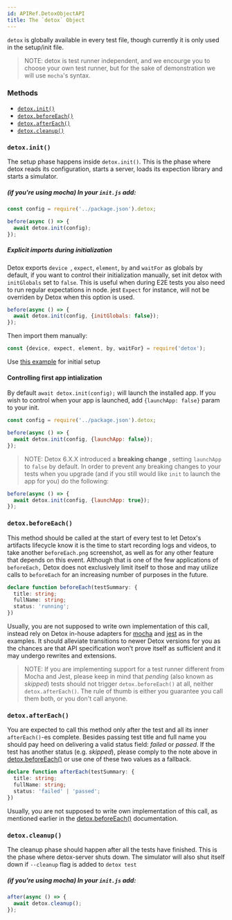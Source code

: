 ```yaml
---
id: APIRef.DetoxObjectAPI
title: The `detox` Object
---
```


`detox` is globally available in every test file, though currently it is only used in the setup/init file.

>NOTE: detox is test runner independent, and we encourge you to choose your own test runner, but for the sake of demonstration we will use `mocha`'s syntax.

### Methods

- [`detox.init()`](#detox.init)
- [`detox.beforeEach()`](#detox.beforeEach)
- [`detox.afterEach()`](#detox.afterEach)
- [`detox.cleanup()`](#detox.cleanup)

### `detox.init()`
The setup phase happens inside `detox.init()`. This is the phase where detox reads its configuration, starts a server, loads its expection library and starts a simulator.

##### (if you're using mocha) In your `init.js` add:

```js
const config = require('../package.json').detox;

before(async () => {
  await detox.init(config);
});
```

##### Explicit imports during initialization 
Detox exports `device `, `expect`, `element`, `by` and `waitFor` as globals by default, if you want to control their initialization manually, set init detox with `initGlobals` set to `false`. This is useful when during E2E tests you also need to run regular expectations in node. jest `Expect` for instance, will not be overriden by Detox when this option is used.

```js
before(async () => {
  await detox.init(config, {initGlobals: false});
});
```

Then import them manually:

```js
const {device, expect, element, by, waitFor} = require('detox');
```

Use [this example](../examples/demo-react-native/e2eExplicitRequire) for initial setup



#### Controlling first app intialization
By default `await detox.init(config);` will launch the installed app. If you wish to control when your app is launched, add `{launchApp: false}` param to your init.

```js
const config = require('../package.json').detox;

before(async () => {
  await detox.init(config, {launchApp: false});
});
```

>NOTE: Detox 6.X.X introduced a **breaking change** , setting `launchApp` to `false` by default. In order to prevent any breaking changes to your tests when you upgrade (and if you still would like `init` to launch the app for you) do the following:

```js
before(async () => {
  await detox.init(config, {launchApp: true});
});
```

### `detox.beforeEach()`

This method should be called at the start of every test to let Detox's artifacts lifecycle know it is the time to start recording logs and videos, to take another `beforeEach.png` screenshot, as well as for any other feature that depends on this event. Although that is one of the few applications of `beforeEach,` Detox does not exclusively limit itself to those and may utilize calls to `beforeEach`  for an increasing number of purposes in the future.

```typescript
declare function beforeEach(testSummary: {
  title: string;
  fullName: string;
  status: 'running';
})
```

Usually, you are not supposed to write own implementation of this call, instead rely on Detox in-house adapters for [mocha](/examples/demo-react-native/e2e/init.js) and [jest](/examples/demo-react-native-jest/e2e/init.js) as in the examples. It should alleviate transitions to newer Detox versions for you as the chances are that API specification won't prove itself as sufficient and it may undergo rewrites and extensions.

> NOTE: If you are implementing support for a test runner different from Mocha and Jest, please keep in mind that *pending* (also known as *skipped*) tests should not trigger `detox.beforeEach()` at all, neither `detox.afterEach()`. The rule of thumb is either you guarantee you call them both, or you don't call anyone.

### `detox.afterEach()`

You are expected to call this method only after the test and all its inner `afterEach()`-es complete. Besides passing test title and full name you should pay heed on delivering a valid status field: *failed* or *passed*. If the test has another status (e.g. *skipped*), please comply to the note above in [detox.beforeEach()](#detox.beforeEach) or use one of these two values as a fallback.

```typescript
declare function afterEach(testSummary: {
  title: string;
  fullName: string;
  status: 'failed' | 'passed';
})
```

Usually, you are not supposed to write own implementation of this call, as mentioned earlier in the [detox.beforeEach()](#detox.beforeEach) documentation.

### `detox.cleanup()`
The cleanup phase should happen after all the tests have finished. This is the phase where detox-server shuts down. The simulator will also shut itself down if `--cleanup` flag is added to `detox test`

##### (if you're using mocha) In your `init.js` add:

```js
after(async () => {
  await detox.cleanup();
});
```
